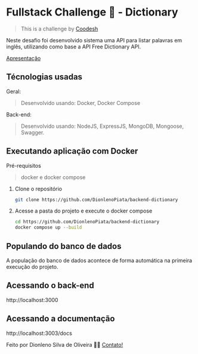 # Fullstack Challenge 🏅 - Dictionary

> This is a challenge by [Coodesh](https://coodesh.com/)

Neste desafio foi desenvolvido sistema uma API para listar palavras em inglês, utilizando como base a API Free Dictionary API.

[Apresentação](https://youtu.be/j_LNdrVFWfk)

## Técnologias usadas

Geral:

> Desenvolvido usando: Docker, Docker Compose

Back-end:

> Desenvolvido usando: NodeJS, ExpressJS, MongoDB, Mongoose, Swagger.

## Executando aplicação com Docker

Pré-requisitos

> docker e docker compose

1. Clone o repositório
   ```sh
   git clone https://github.com/DionlenoPiata/backend-dictionary
   ```
1. Acesse a pasta do projeto e execute o docker compose
   ```sh
   cd https://github.com/DionlenoPiata/backend-dictionary
   docker compose up --build
   ```

## Populando do banco de dados

A população do banco de dados acontece de forma automática na primeira execução do projeto.

## Acessando o back-end

http://localhost:3000

## Acessando a documentação

http://localhost:3003/docs

Feito por Dionleno Silva de Oliveira 👋🏽 [Contato!](https://www.linkedin.com/in/dionleno)
